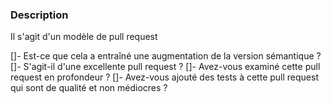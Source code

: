 ### Description

Il s'agit d'un modèle de pull request

[]- Est-ce que cela a entraîné une augmentation de la version sémantique ?
[]- S'agit-il d'une excellente pull request ?
[]- Avez-vous examiné cette pull request en profondeur ?
[]- Avez-vous ajouté des tests à cette pull request qui sont de qualité et non médiocres ?